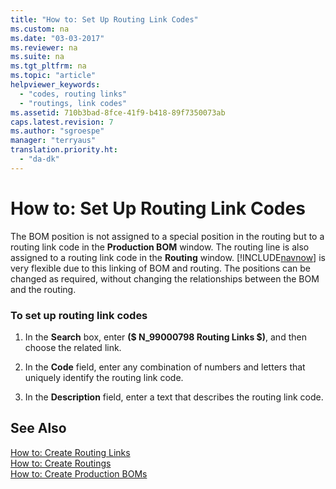 ```yaml
---
title: "How to: Set Up Routing Link Codes"
ms.custom: na
ms.date: "03-03-2017"
ms.reviewer: na
ms.suite: na
ms.tgt_pltfrm: na
ms.topic: "article"
helpviewer_keywords: 
  - "codes, routing links"
  - "routings, link codes"
ms.assetid: 710b3bad-8fce-41f9-b418-89f7350073ab
caps.latest.revision: 7
ms.author: "sgroespe"
manager: "terryaus"
translation.priority.ht: 
  - "da-dk"
---
```

# How to: Set Up Routing Link Codes
The BOM position is not assigned to a special position in the routing but to a routing link code in the **Production BOM** window. The routing line is also assigned to a routing link code in the **Routing** window. [!INCLUDE[navnow](../ApplicationDesign/includes/navnow_md.md)] is very flexible due to this linking of BOM and routing. The positions can be changed as required, without changing the relationships between the BOM and the routing.  
  
### To set up routing link codes  
  
1.  In the **Search** box, enter **\($ N\_99000798 Routing Links $\)**, and then choose the related link.  
  
2.  In the **Code** field, enter any combination of numbers and letters that uniquely identify the routing link code.  
  
3.  In the **Description** field, enter a text that describes the routing link code.  
  
## See Also  
 [How to: Create Routing Links](../DesignAndEngineering/how-to-create-routing-links.md)   
 [How to: Create Routings](../DesignAndEngineering/how-to-create-routings.md)   
 [How to: Create Production BOMs](../DesignAndEngineering/how-to-create-production-boms.md)